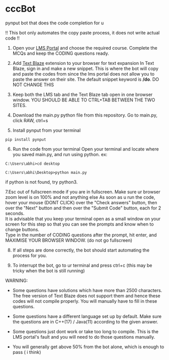 # cccBot
pynput bot that does the code completion for u


!! This bot only automates the copy paste process, it does not write actual code !!

1. Open your [LMS Portal](https://icode.ccc.training/) and choose the required course. Complete the MCQs and keep the CODING questions ready.

2. Add [Text Blaze](https://chrome.google.com/webstore/detail/text-blaze/idgadaccgipmpannjkmfddolnnhmeklj) extension to your browser for text expansion
  In Text Blaze, sign in and make a new snippet. This is where the bot will copy and paste the codes from since the lms portal does not allow you to paste the answer on their site. The default snippet keyword is **/do**. DO NOT CHANGE THIS

3. Keep both the LMS tab and the Text Blaze tab open in one browser window. YOU SHOULD BE ABLE TO CTRL+TAB BETWEEN THE TWO SITES.

4. Download the main.py python file from this repository.
  Go to main.py, click RAW, ctrl+s
  
5. Install pynput from your terminal
```
pip install pynput
```

6. Run the code from your terminal
  Open your terminal and locate where you saved main.py, and run using python.
  ex:
  ```
  C:\Users\abhi>cd desktop

  C:\Users\abhi\Desktop>python main.py
  ```
  if python is not found, try python3.
  
7.Esc out of fullscreen mode if you are in fullscreen. Make sure ur browser zoom level is on 100% and not anything else
  As soon as u run the code, hover your mouse (DONT CLICK) over the "Check answers" button, then over the "Next" button and then over the "Submit Code" button, each for 2 seconds.  
  It is advisable that you keep your terminal open as a small window on your screen for this step so that you can see the prompts and know when to change buttons.  
  Type in the number of CODING questions after the prompt, hit enter,  and MAXIMISE YOUR BROWSER WINDOW. (do not go fullscreen) 

8. If all steps are done correctly, the bot should start automating the process for you.

9. To interrupt the bot, go to ur terminal and press ctrl+c  (this may be tricky when the bot is still running)


WARNING:
* Some questions have solutions which have more than 2500 characters. The free version of Text Blaze does not support them and hence these codes will not compile properly. You will manually have to fill in these questions.

* Some questions have a different language set up by default. Make sure the questions are in C++(17) / Java(11) according to the given answer.

* Some questions just dont work or take too long to compile. This is the LMS portal's fault and you will need to do those questions manually.

* You will generally get above 50% from the bot alone, which is enough to pass ( i think)

  
  

